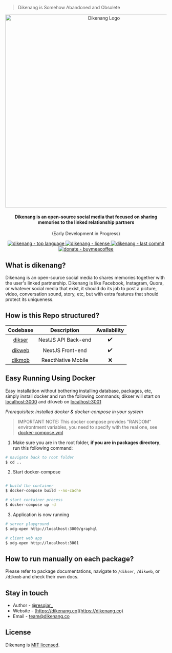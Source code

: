 > Dikenang is Somehow Abandoned and Obsolete

<p align="center">
  <a href="https://dikenang.co" target="_blank"><img src="https://i.imgur.com/irBDntm.png" width="600" alt="Dikenang Logo" /></a>
</p>
 <h4 align="center">Dikenang is an open-source social media that focused on sharing memories to the linked relationship partners</h4>
 <p align="center">(Early Development in Progress)</p>
<p align="center">
  <a href="https://github.com/resqiar/dikenang" target="_blank">
    <img src="https://img.shields.io/github/languages/top/resqiar/dikenang-server?style=for-the-badge" alt="dikenang - top language" />
  </a>
  <a href="https://github.com/resqiar/dikenang" target="_blank">
    <img src="https://img.shields.io/github/license/resqiar/dikenang-server?style=for-the-badge" alt="dikenang - license" />
  </a>
  <a href="https://github.com/resqiar/dikenang" target="_blank">
    <img src="https://img.shields.io/github/last-commit/resqiar/dikenang-server?style=for-the-badge" alt="dikenang - last commit" />
  </a>
  <a href="https://www.buymeacoffee.com/resqiar" target="_blank">
    <img src="https://img.shields.io/badge/-Buy%20Me%20a%20Coffee-yellow?style=for-the-badge" alt="donate - buymeacoffee" />
  </a>
</p>

## What is dikenang?

Dikenang is an open-source social media to shares memories together with the user's linked partnership. Dikenang is like Facebook, Instagram, Quora, or whatever social media that exist, it should do its job to post a picture, video, conversation sound, story, etc, but with extra features that should protect its uniqueness.

## How is this Repo structured?

|     Codebase     |     Description     | Availability |
| :--------------: | :-----------------: | :----------: |
| [dikser](dikser) | NestJS API Back-end |      ✔️      |
| [dikweb](dikweb) |  NextJS Front-end  |      ✔️      |
| [dikmob](dikmob) | ReactNative Mobile  |      ❌      |

## Easy Running Using Docker

Easy installation without bothering installing database, packages, etc, simply install docker and run the following commands; dikser will start on [localhost:3000](http://localhost:3000) and dikweb on [localhost:3001](http://localhost:3001)

_Prerequisites: installed docker & docker-compose in your system_

> IMPORTANT NOTE:
This docker compose provides "RANDOM" environtment variables, you need to specify with the real one, see <a href="https://github.com/resqiar/dikenang/blob/main/docker-compose.yml">docker-compose.yml</a>

1. Make sure you are in the root folder, **if you are in packages directory**, run this following command:

```bash
# navigate back to root folder
$ cd ..
```

2. Start docker-compose

```bash

# build the container
$ docker-compose build --no-cache

# start container process
$ docker-compose up -d
```

3. Application is now running

```bash
# server playground
$ xdg-open http://localhost:3000/graphql

# client web app
$ xdg-open http://localhost:3001
```

## How to run manually on each package?
Please refer to package documentations, navigate to `/dikser`, `/dikweb`, or `/dikmob` and check their own docs.

## Stay in touch

-   Author - [@resqiar_](https://instagram.com/resqiar_)
-   Website - [https://dikenang.co](https://dikenang.co)
-   Email - [team@dikenang.co](https://mail.google.com/mail/?view=cm&fs=1&to=team@dikenang.co)

## License

Dikenang is [MIT licensed](LICENSE).
